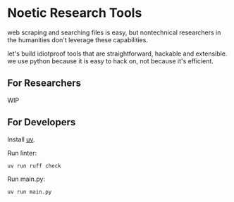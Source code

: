 # Noetic Research Tools

web scraping and searching files is easy, but nontechnical researchers in the humanities don't leverage these capabilities.

let's build idiotproof tools that are straightforward, hackable and extensible. we use python because it is easy to hack on, not because it's efficient.

## For Researchers

WIP

## For Developers

Install [uv](https://github.com/astral-sh/uv).

Run linter:

```
uv run ruff check
```

Run main.py:

```
uv run main.py
```
